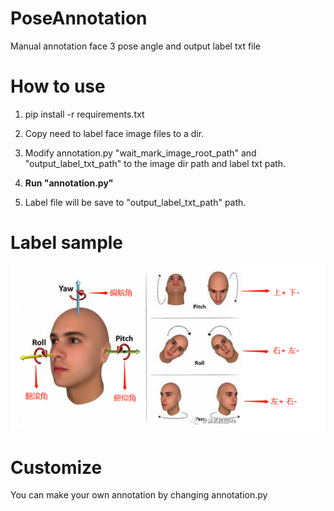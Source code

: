 # PoseAnnotation
Manual annotation face 3 pose angle and output label txt file

# How to use

1. pip install -r requirements.txt

2. Copy need to label face image files to a dir.

3. Modify annotation.py "wait_mark_image_root_path" and "output_label_txt_path" to the image dir path and label txt path.

4. **Run "annotation.py"**

5. Label file will be save to "output_label_txt_path" path.

# Label sample
![](pose.png)

# Customize

You can make your own annotation by changing annotation.py
